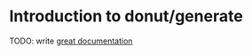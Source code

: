 # Introduction to donut/generate

TODO: write [great documentation](http://jacobian.org/writing/what-to-write/)
